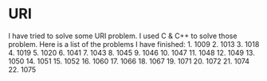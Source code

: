 # URI
 I have tried to solve some URI problem. I used C & C++ to solve those problem. Here is a list of the problems I have finished:
 	1.  1009
	2.  1013
	3.  1018
	4.  1019
	5.  1020
	6.  1041
	7.  1043
	8.  1045
	9.  1046
	10. 1047
	11. 1048
	12. 1049
	13. 1050
	14. 1051
	15. 1052
	16. 1060
	17. 1066
	18. 1067
	19. 1071
	20. 1072
	21. 1074
	22. 1075
